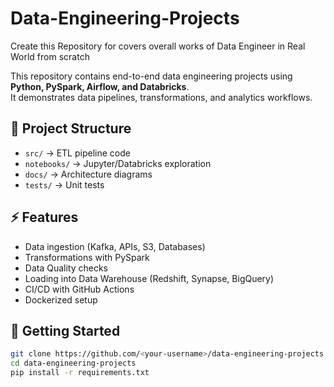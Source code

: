 # Data-Engineering-Projects
Create this Repository for covers overall works of Data Engineer in Real World from scratch 

This repository contains end-to-end data engineering projects using **Python, PySpark, Airflow, and Databricks**.  
It demonstrates data pipelines, transformations, and analytics workflows.

## 📂 Project Structure
- `src/` → ETL pipeline code
- `notebooks/` → Jupyter/Databricks exploration
- `docs/` → Architecture diagrams
- `tests/` → Unit tests

## ⚡ Features
- Data ingestion (Kafka, APIs, S3, Databases)
- Transformations with PySpark
- Data Quality checks
- Loading into Data Warehouse (Redshift, Synapse, BigQuery)
- CI/CD with GitHub Actions
- Dockerized setup

## 🚀 Getting Started
```bash
git clone https://github.com/<your-username>/data-engineering-projects.git
cd data-engineering-projects
pip install -r requirements.txt
